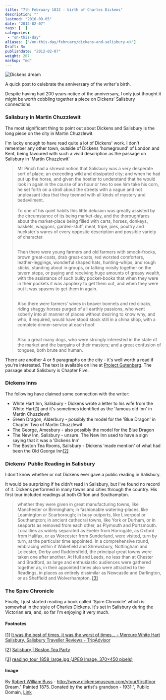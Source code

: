```yaml
---
title: "7th February 1812 - birth of Charles Dickens"
description: ""
lastmod: "2016-09-05"
date: "2012-02-07"
tags: [  ]
categories: 
 - "on-this-day"
aliases: ["/on-this-day/february/dickens-and-salisbury-uk"]
Draft: No
publishdate: "2012-02-07"
weight: 207
markup: "md"
---
```

![Dickens dream](/images/Dickens_dream.jpg)

A quick post to celebrate the anniversary of the writer's birth.

Despite having had 200 years notice of the anniversary, I only just thought it might be worth cobbling together a piece on Dickens' Salisbury connections.

<h3>Salisbury in Martin Chuzzlewit</h3>
The most significant thing to point out about Dickens and Salisbury is the long piece on the city in Martin Chuzzlewit.

I'm lucky enough to have read quite a lot of Dickens' work. I don't remember any other town, outside of Dickens 'homeground' of London and Kent, being favoured with such a vivid description as the passage on Salisbury in 'Martin Chuzzlewit'


<blockquote>
Mr Pinch had a shrewd notion that Salisbury was a very desperate sort of place; an exceeding wild and dissipated city; and when he had put up the horse, and given the hostler to understand that he would look in again in the course of an hour or two to see him take his corn, he set forth on a stroll about the streets with a vague and not unpleasant idea that they teemed with all kinds of mystery and bedevilment. 
<br><br>
To one of his quiet habits this little delusion was greatly assisted by the circumstance of its being market-day, and the thoroughfares about the market-place being filled with carts, horses, donkeys, baskets, waggons, garden-stuff, meat, tripe, pies, poultry and huckster's wares of every opposite description and possible variety of character. 
<br><br>

Then there were young farmers and old farmers with smock-frocks, brown great-coats, drab great-coats, red worsted comforters, leather-leggings, wonderful shaped hats, hunting-whips, and rough sticks, standing about in groups, or talking noisily together on the tavern steps, or paying and receiving huge amounts of greasy wealth, with the assistance of such bulky pocket-books that when they were in their pockets it was apoplexy to get them out, and when they were out it was spasms to get them in again. 
<br><br>

Also there were farmers' wives in beaver bonnets and red cloaks, riding shaggy horses purged of all earthly passions, who went soberly into all manner of places without desiring to know why, and who, if required, would have stood stock still in a china shop, with a complete dinner-service at each hoof. 
<br><br>

Also a great many dogs, who were strongly interested in the state of the market and the bargains of their masters; and a great confusion of tongues, both brute and human. 
</blockquote>

There are another 4 or 5 paragraphs on the city - it's well worth a read if you're interested. The text is available on line at <a href="http://www.gutenberg.org/files/968/968-h/968-h.htm">Project Gutenberg</a>. The passage about Salisbury is Chapter Five.


<h3>Dickens Inns</h3>

The following have claimed some connection with the writer:

<ul>
<li>White Hart Inn, Salisbury - Dickens wrote a letter to his wife from the White Hart<a name="Source1" href="#Note1">[1]</a> and it's sometimes identified as the 'famous old Inn' in Martin Chuzzlewit</li>
<li>Green Dragon, Alderbury - possibly the model for the 'Blue Dragon' in Chapter Two of Martin Chuzzlewit</li>
<li>The George, Amesbury - also possibly the model for the Blue Dragon</li>
<li>The New Inn, Salisbury - unsure. The New Inn used to have a sign saying that it was a 'Dickens Inn'</li>
<li>The Boston Tea Rooms, Salisbury - Dickens 'made mention' of what had been the Old George Inn<a name="Source2" href="#Note2">[2]</a></li>
</ul>


<h3>Dickens' Public Reading in Salisbury</h3>
I don't know whether or not Dickens ever gave a public reading in Salisbury.

It would be surprizing if he didn't read in Salisbury, but I've found no record of it. Dickens performed in many towns and cities through the country. His first tour included readings at both Clifton and Southampton.


<blockquote>
whether they were given in great manufacturing towns, like Manchester or Birmingham; in fashionable watering-places, like Leamington or Scarborough; in busy outports, like Liverpool or Southampton; in ancient cathedral towns, like York or Durham, or in seaports as removed from each other, as Plymouth and Portsmouth. Localities as widely separated as Exeter from Harrogate, as Oxford from Halifax, or as Worcester from Sunderland, were visited, turn by turn, at the particular time appointed. In a comprehensive round, embracing within it Wakefield and Shrewsbury, Nottingham and Leicester, Derby and Ruddersfield, the principal great towns were taken one after another. At Hull and Leeds, no less than at Chester and Bradford, as large and enthusiastic audiences were gathered together as, in their appointed times also were attracted to the Readings, in places as entirely dissimilar as Newcastle and Darlington, or as Sheffield and Wolverhampton. 
<a name="Source3" href="#Note3">[3]</a>
</blockquote>





<h3>The Spire Chronicle</h3>
Finally, I just started reading a book called 'Spire Chronicle' which is somewhat in the style of Charles Dickens. It's set in Salisbury during the Victorian era, and, so far I'm enjoying it very much.


#### Footnotes

<a  href="#Source1" name="Note1">[1]</a> <a href="http://www.tripadvisor.co.uk/ShowUserReviews-g186414-d192944-r72314533-Mercure_White_Hart_Salisbury-Salisbury_Wiltshire_England.html">It was the best of times, it was the worst of times... - Mercure White Hart Salisbury, Salisbury Traveller Reviews - TripAdvisor</a>

<a  href="#Source2" name="Note2">[2]</a> <a href="http://www.bostonteaparty.co.uk/cafe/salisbury">Salisbury | Boston Tea Party</a>

<a  href="#Source3" name="Note3">[3]</a> <a href="http://charlesdickenspage.com/images/reading_tour_1858_large.jpg">reading_tour_1858_large.jpg (JPEG Image, 370×450 pixels)</a>

#### Image

By <a href="https://en.wikipedia.org/wiki/Robert_William_Buss" class="extiw" title="en:Robert William Buss">Robert William Buss</a> - <a rel="nofollow" class="external free" href="http://www.dickensmuseum.com/vtour/firstfloor">http://www.dickensmuseum.com/vtour/firstfloor</a> Dream." Painted 1875. Donated by the artist's grandson - 1931.", Public Domain, <a href="https://commons.wikimedia.org/w/index.php?curid=16884345">Link</a>
